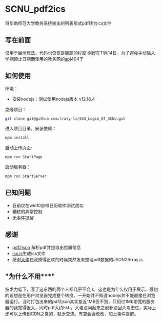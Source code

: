 # SCNU_pdf2ics

将华南师范大学教务系统输出的列表形式pdf转为ics文件

## 写在前面

仅用于展示想法，代码也仅仅是能跑的程度
刚好在11月14日，为了避免手动输入学期起止日期而使用的教务网的[api](http://module.scnu.edu.cn/api.php?op=jw_date)404了

## 如何使用

环境：

- 安装nodejs：测试使用nodejs版本 v12.18.4

克隆项目：

```bash
git clone git@github.com:lraty-li/SSO_Login_Of_SCNU.git
```

进入项目目录，安装依赖：

```bash
npm install
```

启动上传页面:

```bash
npm run StartPage
```

启动服务器：

```bash
npm run StartServer
```

## 已知问题

- 目前仅在win10自带日历软件测试成功
- 糟糕的异常控制
- 无事件提醒

## 感谢

- [pdf2json](https://github.com/modesty/pdf2json) 解析pdf并提取出位置信息
- [ics.js](https://github.com/nwcell/ics.js)生成ics文件
- 感谢[大佬](https://github.com/Okami-2)在我摸得正欢的时候突然发来整理pdf数据的JSON2Array.js

## "为什么不用***"

技术力低下，写了这东西的两个人都几乎不会js，这也是为什么仅用于展示。最初的设想是在用户浏览器完成整个转换。一开始并不知道nodejs并不能直接在浏览器运行。当时打包出来的pdf2json其实接近1MB但不到，只用过1Mb带宽的服务器的我觉得很大，同时pdf大约5kb。大佬没问起来之前都没回头考虑过，实际上还可以上传到CDN之类的，缺乏交流。有空会会改改，加上事件提醒。
